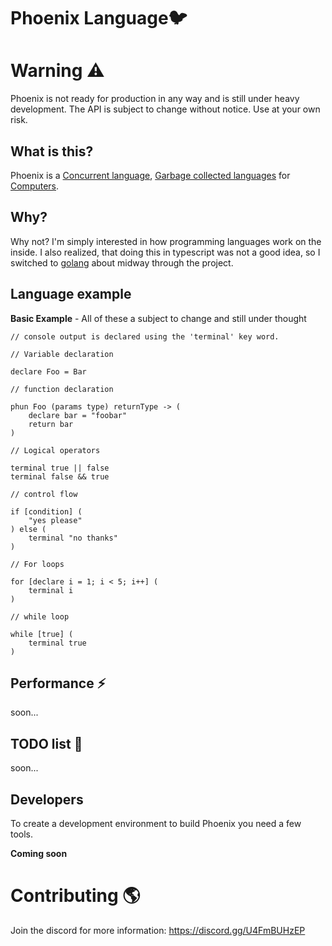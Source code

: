 # Phoenix Language🐦

# Warning ⚠️

Phoenix is not ready for production in any way and is still under heavy development. 
The API is subject to change without notice. Use at your own risk.

## What is this?

Phoenix is a [Concurrent language](https://en.wikipedia.org/wiki/Concurrency_(computer_science)), [Garbage collected languages](https://en.wikipedia.org/wiki/Garbage_collection_(computer_science)) for [Computers](https://en.wikipedia.org/wiki/Computer).

## Why?

Why not? I'm simply interested in how programming languages work on the inside.
I also realized, that doing this in typescript was not a good idea, so I switched to
[golang](https://go.dev/) about midway through the project.

## Language example

**Basic Example** - All of these a subject to change and still under thought
```phx
// console output is declared using the 'terminal' key word.

// Variable declaration

declare Foo = Bar

// function declaration

phun Foo (params type) returnType -> (
    declare bar = "foobar"
    return bar
)

// Logical operators

terminal true || false
terminal false && true

// control flow

if [condition] (
    "yes please"
) else (
    terminal "no thanks"
)

// For loops

for [declare i = 1; i < 5; i++] (
    terminal i
)

// while loop

while [true] (
    terminal true
)

```

## Performance ⚡

soon...

## TODO list 📃

soon...


## Developers

To create a development environment to build Phoenix you need a few tools.

**Coming soon**

# Contributing 🌎

Join the discord for more information: https://discord.gg/U4FmBUHzEP
